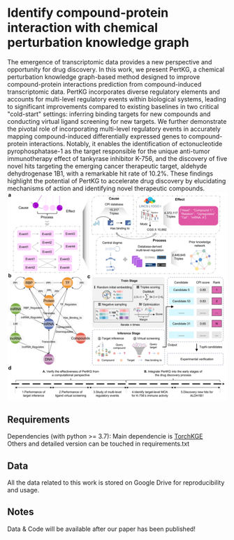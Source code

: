 # Identify compound-protein interaction with chemical perturbation knowledge graph
The emergence of transcriptomic data provides a new perspective and opportunity for drug discovery. In this work, we present PertKG, a chemical perturbation knowledge graph-based method designed to improve compound-protein interactions prediction from compound-induced transcriptomic data. PertKG incorporates diverse regulatory elements and accounts for multi-level regulatory events within biological systems, leading to significant improvements compared to existing baselines in two critical "cold-start" settings: inferring binding targets for new compounds and conducting virtual ligand screening for new targets. We further demonstrate the pivotal role of incorporating multi-level regulatory events in accurately mapping compound-induced differentially expressed genes to compound-protein interactions. Notably, it enables the identification of ectonucleotide pyrophosphatase-1 as the target responsible for the unique anti-tumor immunotherapy effect of tankyrase inhibitor K-756, and the discovery of five novel hits targeting the emerging cancer therapeutic target, aldehyde dehydrogenase 1B1, with a remarkable hit rate of 10.2%. These findings highlight the potential of PertKG to accelerate drug discovery by elucidating mechanisms of action and identifying novel therapeutic compounds.
![](/FIG1.jpg)

## Requirements
Dependencies (with python >= 3.7): 
Main dependencie is [TorchKGE](https://github.com/torchkge-team/torchkge/tree/master)  
Others and detailed version can be touched in requirements.txt

## Data
All the data related to this work is stored on Google Drive for reproducibility and usage.

## Notes
Data & Code will be available after our paper has been published!
